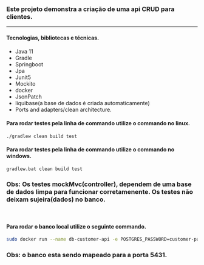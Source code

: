 
### Este projeto demonstra a criação de uma api CRUD para clientes. 

---

#### Tecnologias, bibliotecas e técnicas.
- Java 11
- Gradle
- Springboot
- Jpa
- Junit5
- Mockito
- docker
- JsonPatch
- liquibase(a base de dados é criada automaticamente)
- Ports and adapters/clean architecture.

#### Para rodar testes pela linha de commando utilize o commando no linux.
```batch
./gradlew clean build test
```
#### Para rodar testes pela linha de commando utilize o commando no windows.
```batch
gradlew.bat clean build test
```
### Obs: Os testes mockMvc(controller), dependem de uma base de dados limpa para funcionar corretamenente. Os testes não deixam sujeira(dados) no banco.

</br>

#### Para rodar o banco local utilize o seguinte commando.
```bash
sudo docker run --name db-customer-api -e POSTGRES_PASSWORD=customer-password -e POSTGRES_USER=customer-user -e POSTGRES_DB=customer-local -p 5431:5432 --restart=unless-stopped -d postgres:10
```
### Obs: o banco esta sendo mapeado para a porta 5431. 

